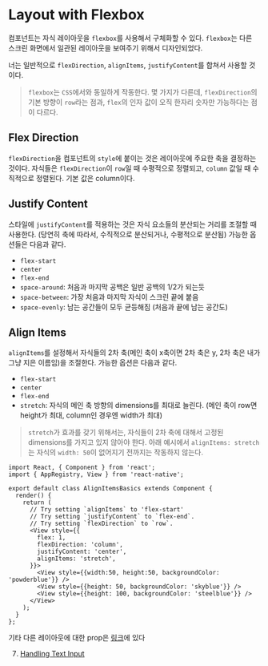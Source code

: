 # Layout with Flexbox

컴포넌트는 자식 레이아웃을 `flexbox`를 사용해서 구체화할 수 있다. `flexbox`는 다른 스크린 화면에서 일관된 레이아웃을 보여주기 위해서 디자인되었다.

너는 일반적으로 `flexDirection`, `alignItems`, `justifyContent`를 합쳐서 사용할 것이다.

> `flexbox`는 `CSS`에서와 동일하게 작동한다. 몇 가지가 다른데, `flexDirection`의 기본 방향이 `row`라는 점과, `flex`의 인자 값이 오직 한자리 숫자만 가능하다는 점이 다르다.

## Flex Direction

`flexDirection`을 컴포넌트의 `style`에 붙이는 것은 레이아웃에 주요한 축을 결정하는 것이다. 자식들은 `flexDirection`이 `row`일 때 수평적으로 정렬되고, `column` 값일 때 수직적으로 정렬된다. 기본 값은 column이다.

## Justify Content

스타일에 `justifyContent`를 적용하는 것은 자식 요소들의 분산되는 거리를 조절할 때 사용한다. (당연히 축에 따라서, 수직적으로 분산되거나, 수평적으로 분산됨) 가능한 옵션들은 다음과 같다.

- `flex-start`
- `center`
- `flex-end`
- `space-around`: 처음과 마지막 공백은 일반 공백의 1/2가 되는듯
- `space-between`: 가장 처음과 마지막 자식이 스크린 끝에 붙음
- `space-evenly`: 남는 공간들이 모두 균등해짐 (처음과 끝에 남는 공간도)

## Align Items

`alignItems`를 설정해서 자식들의 2차 축(메인 축이 x축이면 2차 축은 y, 2차 축은 내가 그냥 지은 이름임)을 조절한다. 가능한 옵션은 다음과 같다.

- `flex-start`
- `center`
- `flex-end`
- `stretch`: 자식의 메인 축 방향의 dimensions를 최대로 늘린다. (메인 축이 row면 height가 최대, column인 경우엔 width가 최대)

> `stretch`가 효과를 갖기 위해서는, 자식들이 2차 축에 대해서 고정된 dimensions를 가지고 있지 않아야 한다. 아래 예시에서 `alignItems: stretch`는 자식의 `width: 50`이 없어지기 전까지는 작동하지 않는다.

```
import React, { Component } from 'react';
import { AppRegistry, View } from 'react-native';

export default class AlignItemsBasics extends Component {
  render() {
    return (
      // Try setting `alignItems` to 'flex-start'
      // Try setting `justifyContent` to `flex-end`.
      // Try setting `flexDirection` to `row`.
      <View style={{
        flex: 1,
        flexDirection: 'column',
        justifyContent: 'center',
        alignItems: 'stretch',
      }}>
        <View style={{width:50, height:50, backgroundColor: 'powderblue'}} />
        <View style={{height: 50, backgroundColor: 'skyblue'}} />
        <View style={{height: 100, backgroundColor: 'steelblue'}} />
      </View>
    );
  }
};
```

기타 다른 레이아웃에 대한 prop은 [링크](https://facebook.github.io/react-native/docs/layout-props)에 있다

7. [Handling Text Input](https://github.com/changhoi/TIL/blob/master/RN/The%20Basics/RN-7-%20Handling_Text_Input)
